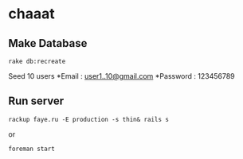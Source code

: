 chaaat
======

## Make Database

```
rake db:recreate
```

Seed 10 users
*Email : user1..10@gmail.com
*Password : 123456789


## Run server

```
rackup faye.ru -E production -s thin& rails s

```

or

```
foreman start
```



